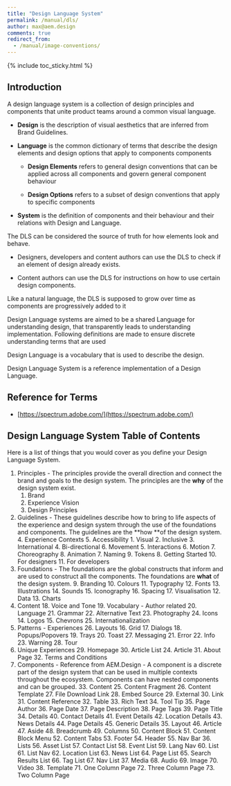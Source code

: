 ```yaml
---
title: "Design Language System"
permalink: /manual/dls/
author: max@aem.design
comments: true
redirect_from:
  - /manual/image-conventions/
---
```


{% include toc_sticky.html %}

## Introduction

A design language system is a collection of design principles and components that unite product teams around a common visual language.

* **Design** is the description of visual aesthetics that are inferred from Brand Guidelines.  

* **Language** is the common dictionary of terms that describe the design elements and design options that apply to components components

  * **Design Elements** refers to general design conventions that can be applied across all components and govern general component behaviour

  * **Design Options** refers to a subset of design conventions that apply to specific components

* **System** is the definition of components and their behaviour and their relations with Design and Language.

The DLS can be considered the source of truth for how elements look and behave.

* Designers, developers and content authors can use the DLS to check if an element of design already exists.

* Content authors can use the DLS for instructions on how to use certain design components.

Like a natural language, the DLS is supposed to grow over time as components are progressively added to it

Design Language systems are aimed to be a shared Language for understanding design, that transparently leads to understanding implementation. Following definitions are made to ensure discrete understanding terms that are used  

Design Language is a vocabulary that is used to describe the design.

Design Language System is a reference implementation of a Design Language.

## Reference for Terms

* [https://spectrum.adobe.com/](https://spectrum.adobe.com/)

## Design Language System Table of Contents

Here is a list of things that you would cover as you define your Design Language System.

1. Principles - The principles provide the overall direction and connect the brand and goals to the design system. The principles are the **why** of the design system exist.
    1. Brand
    2. Experience Vision
    3. Design Principles
2. Guidelines - These guidelines describe how to bring to life aspects of the experience and design system through the use of the foundations and components. The guidelines are the **how **of the design system.
    4. Experience Contexts
    5. Accessibility
        1. Visual
        2. Inclusive
        3. International
        4. Bi-directional
    6. Movement
        5. Interactions
        6. Motion
        7. Choreography
        8. Animation
    7. Naming
        9. Tokens
    8. Getting Started
        10. For designers
        11. For developers
3. Foundations - The foundations are the global constructs that inform and are used to construct all the components. The foundations are **what** of the design system.
    9. Branding
    10. Colours
    11. Typography
    12. Fonts
    13. Illustrations
    14. Sounds
    15. Iconography
    16. Spacing
    17. Visualisation
        12. Data
        13. Charts
4. Content
    18. Voice and Tone
    19. Vocabulary - Author related
    20. Language
    21. Grammar
    22. Alternative Text
    23. Photography
    24. Icons
        14. Logos
        15. Chevrons
    25. Internationalization
5. Patterns - Experiences
    26. Layouts
        16. Grid
        17. Dialogs
        18. Popups/Popovers
        19. Trays
        20. Toast
    27. Messaging
        21. Error
        22. Info
        23. Warning
    28. Tour
6. Unique Experiences
    29. Homepage
    30. Article List
        24. Article
    31. About Page
    32. Terms and Conditions
7. Components - Reference from AEM.Design - A component is a discrete part of the design system that can be used in multiple contexts throughout the ecosystem. Components can have nested components and can be grouped.
    33. Content
        25. Content Fragment
        26. Content Template
        27. File Download Link
        28. Embed Source
        29. External
        30. Link
        31. Content Reference
        32. Table
        33. Rich Text
        34. Tool Tip
        35. Page Author
        36. Page Date
        37. Page Description
        38. Page Tags
        39. Page Title
    34. Details
        40. Contact Details
        41. Event Details
        42. Location Details
        43. News Details
        44. Page Details
        45. Generic Details
    35. Layout
        46. Article
        47. Aside
        48. Breadcrumb
        49. Columns
        50. Content Block
        51. Content Block Menu
        52. Content Tabs
        53. Footer
        54. Header
        55. Nav Bar
    36. Lists
        56. Asset List
        57. Contact List
        58. Event List
        59. Lang Nav
        60. List
        61. List Nav
        62. Location List
        63. News List
        64. Page List
        65. Search Results List
        66. Tag List
        67. Nav List
    37. Media
        68. Audio
        69. Image
        70. Video
    38. Template
        71. One Column Page
        72. Three Column Page
        73. Two Column Page
